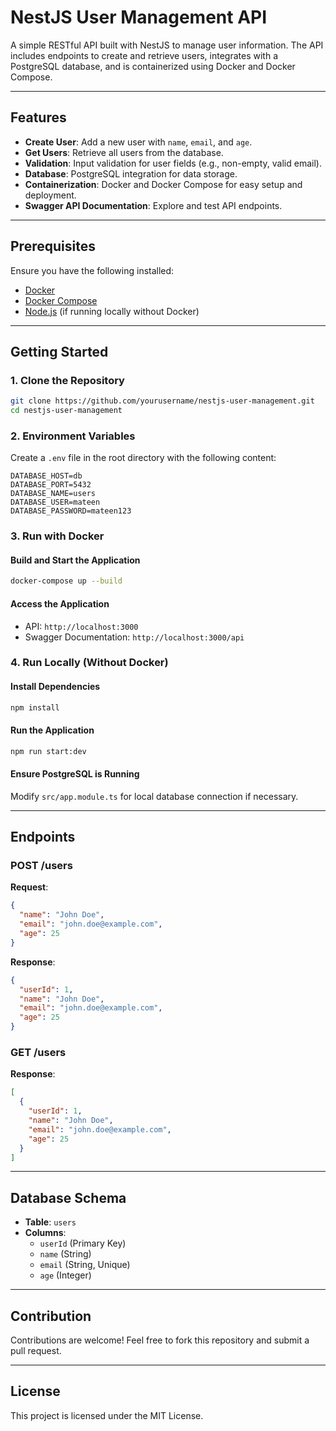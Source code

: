 
# NestJS User Management API

A simple RESTful API built with NestJS to manage user information. The API includes endpoints to create and retrieve users, integrates with a PostgreSQL database, and is containerized using Docker and Docker Compose.

---

## Features

- **Create User**: Add a new user with `name`, `email`, and `age`.
- **Get Users**: Retrieve all users from the database.
- **Validation**: Input validation for user fields (e.g., non-empty, valid email).
- **Database**: PostgreSQL integration for data storage.
- **Containerization**: Docker and Docker Compose for easy setup and deployment.
- **Swagger API Documentation**: Explore and test API endpoints.

---

## Prerequisites

Ensure you have the following installed:
- [Docker](https://www.docker.com/)
- [Docker Compose](https://docs.docker.com/compose/)
- [Node.js](https://nodejs.org/) (if running locally without Docker)

---

## Getting Started

### 1. Clone the Repository

```bash
git clone https://github.com/yourusername/nestjs-user-management.git
cd nestjs-user-management
```

### 2. Environment Variables

Create a `.env` file in the root directory with the following content:

```env
DATABASE_HOST=db
DATABASE_PORT=5432
DATABASE_NAME=users
DATABASE_USER=mateen
DATABASE_PASSWORD=mateen123
```

### 3. Run with Docker

#### Build and Start the Application
```bash
docker-compose up --build
```

#### Access the Application
- API: `http://localhost:3000`
- Swagger Documentation: `http://localhost:3000/api`

### 4. Run Locally (Without Docker)

#### Install Dependencies
```bash
npm install
```

#### Run the Application
```bash
npm run start:dev
```

#### Ensure PostgreSQL is Running
Modify `src/app.module.ts` for local database connection if necessary.

---

## Endpoints

### POST /users
**Request**:
```json
{
  "name": "John Doe",
  "email": "john.doe@example.com",
  "age": 25
}
```

**Response**:
```json
{
  "userId": 1,
  "name": "John Doe",
  "email": "john.doe@example.com",
  "age": 25
}
```

### GET /users
**Response**:
```json
[
  {
    "userId": 1,
    "name": "John Doe",
    "email": "john.doe@example.com",
    "age": 25
  }
]
```

---

## Database Schema

- **Table**: `users`
- **Columns**:
  - `userId` (Primary Key)
  - `name` (String)
  - `email` (String, Unique)
  - `age` (Integer)

---

## Contribution

Contributions are welcome! Feel free to fork this repository and submit a pull request.

---

## License

This project is licensed under the MIT License.
